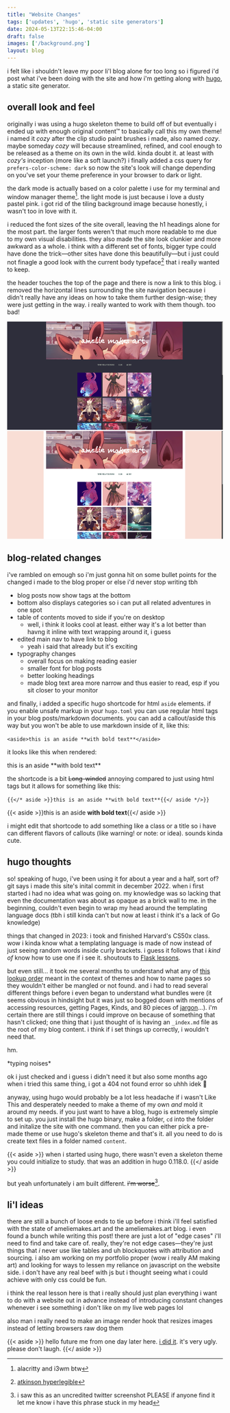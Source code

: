 ```yaml
---
title: "Website Changes"
tags: ['updates', 'hugo', 'static site generators']
date: 2024-05-13T22:15:46-04:00
draft: false 
images: ['/background.png'] 
layout: blog
---
```


i felt like i shouldn't leave my poor li'l blog alone for too long so i figured i'd post what i've been doing with the site and how i'm getting along with [hugo](https://gohugo.io "hugo's homepage"), a static site generator. 

## overall look and feel

originally i was using a hugo skeleton theme to build off of but eventually i ended up with enough original content™ to basically call this my own theme! i named it *cozy* after the clip studio paint brushes i made, also named *cozy*. maybe someday *cozy* will because streamlined, refined, and cool enough to be released as a theme on its own in the wild. kinda doubt it. at least with *cozy's* inception (more like a soft launch?) i finally added a css query for `prefers-color-scheme: dark` so now the site's look will change depending on you've set your theme preference in your browser to dark or light. 

the dark mode is actually based on a color palette i use for my terminal and window manager theme[^1]. the light mode is just because i love a dusty pastel pink. i got rid of the tiling background image because honestly, i wasn't too in love with it.

i reduced the font sizes of the site overall, leaving the h1 headings alone for the most part. the larger fonts weren't that much more readable to me due to my own visual disabilities. they also made the site look clunkier and more awkward as a whole. i think with a different set of fonts, bigger type could have done the trick—other sites have done this beautifully—but i just could not finagle a good look with the current body typeface[^2] that i really wanted to keep. 

the header touches the top of the page and there is now a link to this blog. i removed the horizontal lines surrounding the site navigation because i didn't really have any ideas on how to take them further design-wise; they were just getting in the way. i really wanted to work with them though. too bad!

![dark theme front page](home-dark.png "dark theme home page")
![light theme front page](home-light.png "light theme home page")

## blog-related changes 

i've rambled on emough so i'm just gonna hit on some bullet points for the changed i made to the blog proper or else i'd never stop writing tbh
- blog posts now show tags at the bottom 
- bottom also displays categories so i can put all related adventures in one spot  
- table of contents moved to side if you're on desktop
  - well, i think it looks cool at least. either way it's a lot better than havng it inline with text wrapping around it, i guess
- edited main nav to have link to blog
  - yeah i said that already but it's exciting
- typography changes
  - overall focus on making reading easier
  - smaller font for blog posts
  - better looking headings
  - made blog text area more narrow and thus easier to read, esp if you sit closer to your monitor

and finally, i added a specific hugo shortcode for html `aside` elements. if you enable unsafe markup in your `hugo.toml` you can use regular html tags in your blog posts/markdown documents. you can add a callout/aside this way but you won't be able to use markdown inside of it, like this: 

`<aside>this is an aside **with bold text**</aside>`

it looks like this when rendered: 
<aside>this is an aside **with bold text** </aside>

the shortcode is a bit ~~Long-winded~~ annoying compared to just using html tags but it allows for something like this:

`{{</* aside >}}this is an aside **with bold text**{{</ aside */>}}`

{{< aside >}}this is an aside **with bold text**{{</ aside >}}

i might edit that shortcode to add something like a class or a title so i have can different flavors of callouts (like warning! or note: or idea). sounds kinda cute.

## hugo thoughts 
so! speaking of hugo, i've been using it for about a year and a half, sort of? git says i made this site's inital commit in december 2022. when i first started i had no idea what was going on. my knowledge was so lacking that even the documentation was about as opaque as a brick wall to me. in the beginning, couldn't even begin to wrap my head around the templating language docs (tbh i still kinda can't but now at least i think it's a lack of Go knowledge)

things that changed in 2023: i took and finished Harvard's CS50x class. wow i kinda know what a templating language is made of now instead of just seeing random words inside curly brackets. i guess it follows that i *kind of* know how to use one if i see it. shoutouts to [Flask lessons](https://flask.palletsprojects.com/en/3.0.x/tutorial/templates/ "flash templating documentation").

but even still... it took me several months to understand what any of [this lookup order](https://gohugo.io/templates/lookup-order/ "hugo template lookup order documentation") meant in the context of themes and how to name pages so they wouldn't either be mangled or not found. and i had to read several different things before i even began to understand what bundles were (it seems obvious in hindsight but it was just so bogged down with mentions of accessing resources, getting Pages, Kinds, and 80 pieces of [jargon](https://gohugo.io/getting-started/glossary/ "hugo glossary")...). i'm certain there are still things i could improve on because of something that hasn't clicked; one thing that i just thought of is having an `_index.md` file as the root of my blog content. i think if i set things up correctly, i wouldn't need that.

hm.

\*typing noises*

ok i just checked and i guess i didn't need it but also some months ago when i tried this same thing, i got a 404 not found error so uhhh idek :woozy_face:

anyway, using hugo would probably be a lot less headache if i wasn't Like This and desperately needed to make a theme of my own *and* mold it around my needs. if you just want to have a blog, hugo is extremely simple to set up. you just install the hugo binary, make a folder, `cd` into the folder and initalize the site with one command. then you can either pick a pre-made theme or use hugo's skeleton theme and that's it. all you need to do is create text files in a folder named `content`.

{{< aside >}} when i started using hugo, there wasn't even a skeleton theme you could initialize to study. that was an addition in hugo 0.118.0. {{</ aside >}}

but yeah unfortunately i am built different. ~~i'm worse~~[^3]. 

## li'l ideas
there are still a bunch of loose ends to tie up before i think i'll feel satisfied with the state of ameliemakes.art and the ameliemakes.art blog. i even found a bunch while writing this post! there are just a lot of "edge cases" i'll need to find and take care of. really, they're not edge cases—they're just things that *i* never use like tables and uh blockquotes with attribution and sourcing. i also am working on my portfolio proper (wow i really AM making art) and looking for ways to lessen my reliance on javascript on the website side. i don't have any real beef with js but i thought seeing what i could achieve with only css could be fun.

i think the real lesson here is that i really should just plan everything i want to do with a website out in advance instead of introducing constant changes whenever i see something i don't like on my live web pages lol

also man i really need to make an image render hook that resizes images instead of letting browsers raw dog them

{{< aside >}}
hello future me from one day later here. [i did it](https://github.com/amelielavender/portfolio/blob/main/themes/cozy/layouts/blog/_markup/render-image.html "code on github"). it's very ugly. please don't laugh.
{{</ aside >}}

[^1]: alacritty and i3wm btw
[^2]: [atkinson hyperlegible](https://brailleinstitute.org/freefont "braill institute")
[^3]: i saw this as an uncredited twitter screenshot PLEASE if anyone find it let me know i have this phrase stuck in my head
